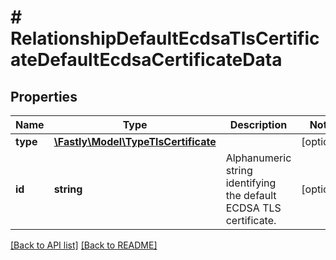 # # RelationshipDefaultEcdsaTlsCertificateDefaultEcdsaCertificateData

## Properties

Name | Type | Description | Notes
------------ | ------------- | ------------- | -------------
**type** | [**\Fastly\Model\TypeTlsCertificate**](TypeTlsCertificate.md) |  | [optional] 
**id** | **string** | Alphanumeric string identifying the default ECDSA TLS certificate. | [optional] 


[[Back to API list]](../../README.md#endpoints) [[Back to README]](../../README.md)

